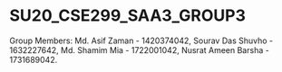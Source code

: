 # SU20_CSE299_SAA3_GROUP3
Group Members:
Md. Asif Zaman - 1420374042,
Sourav Das Shuvho - 1632227642,
Md. Shamim Mia - 1722001042,
Nusrat Ameen Barsha - 1731689042.


